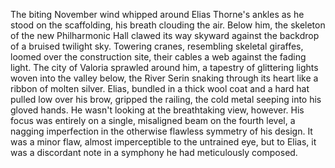The biting November wind whipped around Elias Thorne's ankles as he stood on the scaffolding, his breath clouding the air.  Below him, the skeleton of the new Philharmonic Hall clawed its way skyward against the backdrop of a bruised twilight sky.  Towering cranes, resembling skeletal giraffes, loomed over the construction site, their cables a web against the fading light.  The city of Valoria sprawled around him, a tapestry of glittering lights woven into the valley below, the River Serin snaking through its heart like a ribbon of molten silver. Elias, bundled in a thick wool coat and a hard hat pulled low over his brow, gripped the railing, the cold metal seeping into his gloved hands.  He wasn't looking at the breathtaking view, however.  His focus was entirely on a single, misaligned beam on the fourth level, a nagging imperfection in the otherwise flawless symmetry of his design.  It was a minor flaw, almost imperceptible to the untrained eye, but to Elias, it was a discordant note in a symphony he had meticulously composed.
